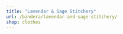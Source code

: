 ```yaml
---
title: "Lavendar & Sage Stitchery"
url: /bandera/lavendar-and-sage-stitchery/
shop: clothes
---
```

